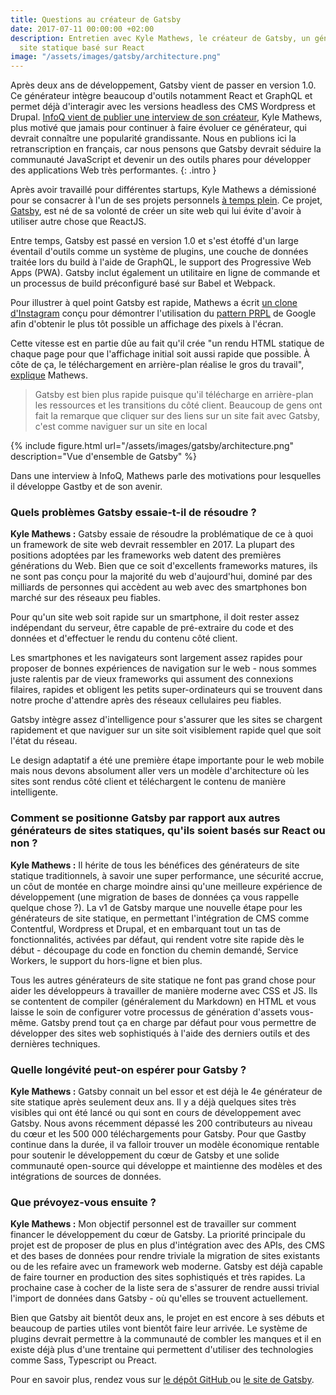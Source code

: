 ```yaml
---
title: Questions au créateur de Gatsby
date: 2017-07-11 00:00:00 +02:00
description: Entretien avec Kyle Mathews, le créateur de Gatsby, un générateur de
  site statique basé sur React
image: "/assets/images/gatsby/architecture.png"
---
```


Après deux ans de développement, Gatsby vient de passer en version 1.0.
Ce générateur intègre beaucoup d'outils notamment React et GraphQL et permet déjà d'interagir avec les versions headless des CMS Wordpress et Drupal.
[InfoQ vient de publier une interview de son créateur](https://www.infoq.com/news/2017/07/gatsby-kyle-mathews-interview), Kyle Mathews, plus motivé que jamais pour continuer à faire évoluer ce générateur, qui devrait connaître une popularité grandissante. Nous en publions ici la retranscription en français, car nous pensons que Gatsby devrait séduire la communauté JavaScript et devenir un des outils phares pour développer des applications Web très performantes.
{: .intro }

Après avoir travaillé pour différentes startups, Kyle Mathews a démissioné pour se consacrer à l'un de ses projets personnels [à temps plein](https://www.bricolage.io/gatsby-open-source-work/). Ce projet, [Gatsby](https://www.gatsbyjs.org/), est né de sa volonté de créer un site web qui lui évite d'avoir à utiliser autre chose que ReactJS.

Entre temps, Gatsby est passé en version 1.0 et s'est étoffé d'un large éventail d'outils comme un système de plugins, une couche de données traitée lors du build à l'aide de GraphQL, le support des Progressive Web Apps (PWA). Gatsby inclut également un utilitaire en ligne de commande et un processus de build préconfiguré basé sur Babel et Webpack.

Pour illustrer à quel point Gatsby est rapide, Mathews a écrit [un clone d'Instagram](https://www.gatsbyjs.org/blog/gatsbygram-case-study/) conçu pour démontrer l'utilisation du [pattern PRPL](https://developers.google.com/web/fundamentals/performance/prpl-pattern/) de Google afin d'obtenir le plus tôt possible un affichage des pixels à l'écran.

Cette vitesse est en partie dûe au fait qu'il crée "un rendu HTML statique de chaque page pour que l'affichage initial soit aussi rapide que possible. À côte de ça, le téléchargement en arrière-plan réalise le gros du travail", [explique](https://www.reddit.com/r/javascript/comments/6locuu/announcing_gatsby_100/djwxqyq/) Mathews.

> Gatsby est bien plus rapide puisque qu'il télécharge en arrière-plan les ressources et les transitions du côté client. Beaucoup de gens ont fait la remarque que cliquer sur des liens sur un site fait avec Gatsby, c'est comme naviguer sur un site en local

{% include figure.html url="/assets/images/gatsby/architecture.png" description="Vue d'ensemble de Gatsby" %}

Dans une interview à InfoQ, Mathews parle des motivations pour lesquelles il développe Gastby et de son avenir.

### Quels problèmes Gatsby essaie-t-il de résoudre ?

**Kyle Mathews :** Gatsby essaie de résoudre la problématique de ce à quoi un framework de site web devrait ressembler en 2017. La plupart des positions adoptées par les frameworks web datent des premières générations du Web. Bien que ce soit d'excellents frameworks matures, ils ne sont pas conçu pour la majorité du web d'aujourd'hui, dominé par des milliards de personnes qui accèdent au web avec des smartphones bon marché sur des réseaux peu fiables.

Pour qu'un site web soit rapide sur un smartphone, il doit rester assez indépendant du serveur, être capable de pré-extraire du code et des données et d'effectuer le rendu du contenu côté client.

Les smartphones et les navigateurs sont largement assez rapides pour proposer de bonnes expériences de navigation sur le web - nous sommes juste ralentis par de vieux frameworks qui assument des connexions filaires, rapides et obligent les petits super-ordinateurs qui se trouvent dans notre proche d'attendre après des réseaux cellulaires peu fiables.

Gatsby intègre assez d'intelligence pour s'assurer que les sites se chargent rapidement et que naviguer sur un site soit visiblement rapide quel que soit l'état du réseau.

Le design adaptatif a été une première étape importante pour le web mobile mais nous devons absolument aller vers un modèle d'architecture où les sites sont rendus côté client et téléchargent le contenu de manière intelligente.

### Comment se positionne Gatsby par rapport aux autres générateurs de sites statiques, qu'ils soient basés sur React ou non ?

**Kyle Mathews :** Il hérite de tous les bénéfices des générateurs de site statique traditionnels, à savoir une super performance, une sécurité accrue, un côut de montée en charge moindre ainsi qu'une meilleure expérience de développement (une migration de bases de données ça vous rappelle quelque chose ?). La v1 de Gatsby marque une nouvelle étape pour les générateurs de site statique, en permettant l'intégration de CMS comme Contentful, Wordpress et Drupal, et en embarquant tout un tas de fonctionnalités, activées par défaut, qui rendent votre site rapide dès le début - découpage du code en fonction du chemin demandé, Service Workers, le support du hors-ligne et bien plus.

Tous les autres générateurs de site statique ne font pas grand chose pour aider les développeurs à travailler de manière moderne avec CSS et JS. Ils se contentent de compiler (généralement du Markdown) en HTML et vous laisse le soin de configurer votre processus de génération d'assets vous-même. Gatsby prend tout ça en charge par défaut pour vous permettre de développer des sites web sophistiqués à l'aide des derniers outils et des dernières techniques.

### Quelle longévité peut-on espérer pour Gatsby ?

**Kyle Mathews :** Gatsby connait un bel essor et est déjà le 4e générateur de site statique après seulement deux ans. Il y a déjà quelques sites très visibles qui ont été lancé ou qui sont en cours de développement avec Gatsby. Nous avons récemment dépassé les 200 contributeurs au niveau du cœur et les 500 000 téléchargements pour Gatsby. Pour que Gastby continue dans la durée, il va falloir trouver un modèle économique rentable pour soutenir le développement du cœur de Gatsby et une solide communauté open-source qui développe et maintienne des modèles et des intégrations de sources de données.

### Que prévoyez-vous ensuite ?

**Kyle Mathews :** Mon objectif personnel est de travailler sur comment financer le développement du cœur de Gatsby. La priorité principale du projet est de proposer de plus en plus d'intégration avec des APIs, des CMS et des bases de données pour rendre triviale la migration de sites existants ou de les refaire avec un framework web moderne. Gatsby est déjà capable de faire tourner en production des sites sophistiqués et très rapides. La prochaine case à cocher de la liste sera de s'assurer de rendre aussi trivial l'import de données dans Gatsby - où qu'elles se trouvent actuellement.

Bien que Gatsby ait bientôt deux ans, le projet en est encore à ses débuts et beaucoup de parties utiles vont bientôt faire leur arrivée. Le système de plugins devrait permettre à la communauté de combler les manques et il en existe déjà plus d'une trentaine qui permettent d'utiliser des technologies comme Sass, Typescript ou Preact.

Pour en savoir plus, rendez vous sur [le dépôt GitHub ](https://github.com/gatsbyjs/gatsby)ou [le site de Gatsby](https://www.gatsbyjs.org/).
